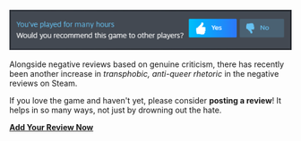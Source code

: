 ![](media/news/PostReview.png)

Alongside negative reviews based on genuine criticism, there has recently been another increase in *transphobic, anti-queer rhetoric* in the negative reviews on Steam.

If you love the game and haven't yet, please consider **posting a review**! It helps in so many ways, not just by drowning out the hate.

**[Add Your Review Now](https://store.steampowered.com/app/1651490/Tiny_Life/)**
